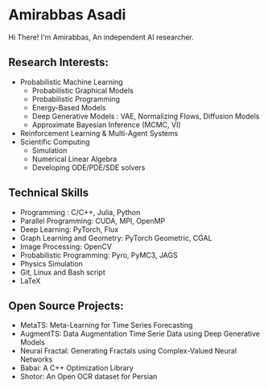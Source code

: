 # Amirabbas Asadi
Hi There! I'm Amirabbas, An independent AI researcher.

## Research Interests:
- Probabilistic Machine Learning
  - Probabilistic Graphical Models
  - Probabilistic Programming
  - Energy-Based Models
  - Deep Generative Models : VAE, Normalizing Flows, Diffusion Models
  - Approximate Bayesian Inference (MCMC, VI)
- Reinforcement Learning & Multi-Agent Systems
- Scientific Computing
  - Simulation
  - Numerical Linear Algebra
  - Developing ODE/PDE/SDE solvers

## Technical Skills
- Programming : C/C++, Julia, Python
- Parallel Programming: CUDA, MPI, OpenMP
- Deep Learning: PyTorch, Flux
- Graph Learning and Geometry: PyTorch Geometric, CGAL
- Image Processing: OpenCV
- Probabilistic Programming: Pyro, PyMC3, JAGS
- Physics Simulation
- Git, Linux and Bash script
- LaTeX


## Open Source Projects:
- MetaTS: Meta-Learning for Time Series Forecasting
- AugmentTS: Data Augmentation Time Serie Data using Deep Generative Models
- Neural Fractal: Generating Fractals using Complex-Valued Neural Networks
- Babai: A C++ Optimization Library
- Shotor: An Open OCR dataset for Persian

<!--
**amirabbasasadi/amirabbasasadi** is a ✨ _special_ ✨ repository because its `README.md` (this file) appears on your GitHub profile.

Here are some ideas to get you started:

- 🔭 I’m currently working on ...
- 🌱 I’m currently learning ...
- 👯 I’m looking to collaborate on ...
- 🤔 I’m looking for help with ...
- 💬 Ask me about ...
- 📫 How to reach me: ...
- 😄 Pronouns: ...
- ⚡ Fun fact: ...
-->
